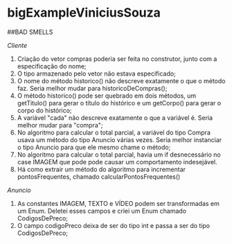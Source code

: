 # bigExampleViniciusSouza

##BAD SMELLS

_Cliente_
1) Criação do vetor compras poderia ser feita no construtor, junto com a especificação do nome;
2) O tipo armazenado pelo vetor não estava especificado;
3) O nome do método historico() não descreve exatamente o que o método faz. Seria melhor mudar para historicoDeCompras();
4) O método historico() pode ser quebrado em dois métodos, um getTitulo() para gerar o título do histórico e um getCorpo() para gerar o corpo do histórico;
4) A variável "cada" não descreve exatamente o que a variável é. Seria melhor mudar para "compra";
5) No algoritmo para calcular o total parcial, a variável do tipo Compra usava um método do tipo Anuncio várias vezes. Seria melhor instanciar o tipo Anuncio para que ele mesmo chame o método;
6) No algoritmo para calcular o total parcial, havia um if desnecessário no case IMAGEM que pode pode causar um comportamento indesejável.
7) Há como extrair um método do algoritmo para incrementar pontosFrequentes, chamado calcularPontosFrequentes()

_Anuncio_
1) As constantes IMAGEM, TEXTO e VÍDEO podem ser transformadas em um Enum. Deletei esses campos e criei um Enum chamado CodigosDePreco;
2) O campo codigoPreco deixa de ser do tipo int e passa a ser do tipo CodigosDePreco;
